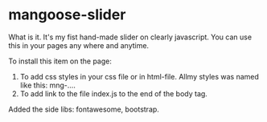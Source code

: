 # mangoose-slider

What is it. It's my fist hand-made slider on clearly javascript. You can use this in your pages any where and anytime.

To install this item on the page:
1. To add css styles in your css file or in html-file.
Allmy styles was named like this: mng-....
2. To add link to the file index.js to the end of the body tag.

Added the side libs: fontawesome, bootstrap.
